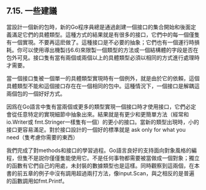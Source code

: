 ## 7.15. 一些建議
當設計一個新的包時，新的Go程序員總是通過創建一個接口的集合開始和後面定義滿足它們的具體類型。這種方式的結果就是有很多的接口，它們中的每一個僅隻有一個實現。不要再這麽做了。這種接口是不必要的抽象；它們也有一個運行時損耗。你可以使用導出機製(§6.6)來限製一個類型的方法或一個結構體的字段是否在包外可見。接口隻有當有兩個或兩個以上的具體類型必須以相同的方式進行處理時才需要。

當一個接口隻被一個單一的具體類型實現時有一個例外，就是由於它的依賴，這個具體類型不能和這個接口存在在一個相同的包中。這種情況下，一個接口是解耦這兩個包的一個好好方式。

因爲在Go語言中隻有當兩個或更多的類型實現一個接口時才使用接口，它們必定會從任意特定的實現細節中抽象出來。結果就是有更少和更簡單方法（經常和io.Writer或 fmt.Stringer一樣隻有一個）的更小的接口。當新的類型出現時，小的接口更容易滿足。對於接口設計的一個好的標準就是 ask only for what you need（隻考慮你需要的東西）

我們完成了對methods和接口的學習過程。Go語言良好的支持面向對象風格的編程，但隻不是説你僅僅隻能使用它。不是任何事物都需要被當做成一個對象；獨立的函數有它們自己的用處，未封裝的數據類型也是這樣。同時觀察到這兩個，在本書的前五章的例子中沒有調用超過兩打方法，像input.Scan，與之相反的是普遍的函數調用如fmt.Printf。
